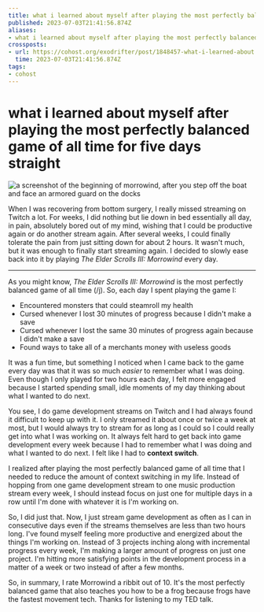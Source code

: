```yaml
---
title: what i learned about myself after playing the most perfectly balanced game of all time for five days straight
published: 2023-07-03T21:41:56.874Z
aliases:
- what i learned about myself after playing the most perfectly balanced game of all time for five days straight
crossposts:
- url: https://cohost.org/exodrifter/post/1848457-what-i-learned-about
  time: 2023-07-03T21:41:56.874Z
tags:
- cohost
---
```


# what i learned about myself after playing the most perfectly balanced game of all time for five days straight

![a screenshot of the beginning of morrowind, after you step off the boat and face an armored guard on the docks](20230703214156-morrowind.png)

When I was recovering from bottom surgery, I really missed streaming on Twitch a lot. For weeks, I did nothing but lie down in bed essentially all day, in pain, absolutely bored out of my mind, wishing that I could be productive again or do another stream again. After several weeks, I could finally tolerate the pain from just sitting down for about 2 hours. It wasn't much, but it was enough to finally start streaming again. I decided to slowly ease back into it by playing _The Elder Scrolls III: Morrowind_ every day.

---

As you might know, _The Elder Scrolls III: Morrowind_ is the most perfectly balanced game of all time (/j). So, each day I spent playing the game I:
- Encountered monsters that could steamroll my health
- Cursed whenever I lost 30 minutes of progress because I didn't make a save
- Cursed whenever I lost the same 30 minutes of progress again because I didn't make a save
- Found ways to take all of a merchants money with useless goods

It was a fun time, but something I noticed when I came back to the game every day was that it was so much _easier_ to remember what I was doing. Even though I only played for two hours each day, I felt more engaged because I started spending small, idle moments of my day thinking about what I wanted to do next.

You see, I do game development streams on Twitch and I had always found it difficult to keep up with it. I only streamed it about once or twice a week at most, but I would always try to stream for as long as I could so I could really get into what I was working on. It always felt hard to get back into game development every week because I had to remember what I was doing and what I wanted to do next. I felt like I had to **context switch**.

I realized after playing the most perfectly balanced game of all time that I needed to reduce the amount of context switching in my life. Instead of hopping from one game development stream to one music production stream every week, I should instead focus on just one for multiple days in a row until I'm done with whatever it is I'm working on.

So, I did just that. Now, I just stream game development as often as I can in consecutive days even if the streams themselves are less than two hours long. I've found myself feeling more productive and energized about the things I'm working on. Instead of 3 projects inching along with incremental progress every week, I'm making a larger amount of progress on just one project. I'm hitting more satisfying points in the development process in a matter of a week or two instead of after a few months.

So, in summary, I rate Morrowind a ribbit out of 10. It's the most perfectly balanced game that also teaches you how to be a frog because frogs have the fastest movement tech. Thanks for listening to my TED talk.

